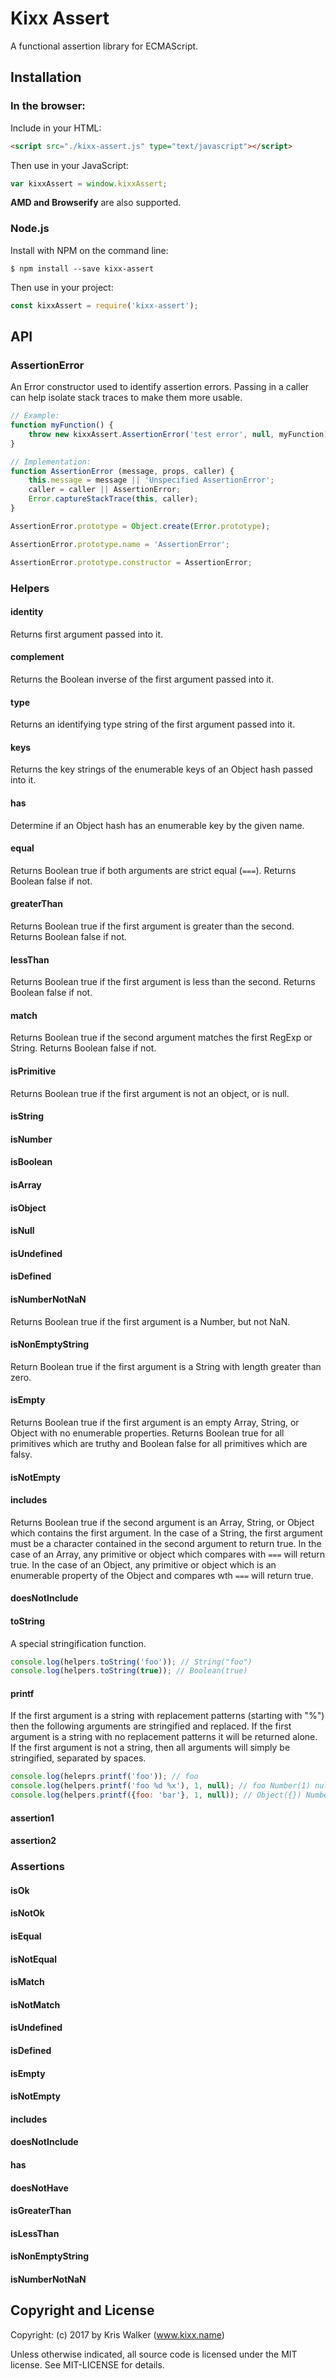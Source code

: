 Kixx Assert
===========
A functional assertion library for ECMAScript.

## Installation

### In the browser:
Include in your HTML:
```html
<script src="./kixx-assert.js" type="text/javascript"></script>
```

Then use in your JavaScript:
```js
var kixxAssert = window.kixxAssert;
```

__AMD and Browserify__ are also supported.

### Node.js
Install with NPM on the command line:
```
$ npm install --save kixx-assert
```

Then use in your project:
```js
const kixxAssert = require('kixx-assert');
```

## API

### AssertionError
An Error constructor used to identify assertion errors. Passing in a caller can help isolate stack traces to make them more usable.

```js
// Example:
function myFunction() {
    throw new kixxAssert.AssertionError('test error', null, myFunction);
}
```

```js
// Implementation:
function AssertionError (message, props, caller) {
    this.message = message || 'Unspecified AssertionError';
    caller = caller || AssertionError;
    Error.captureStackTrace(this, caller);
}

AssertionError.prototype = Object.create(Error.prototype);

AssertionError.prototype.name = 'AssertionError';

AssertionError.prototype.constructor = AssertionError;
```

### Helpers

#### identity
Returns first argument passed into it.

#### complement
Returns the Boolean inverse of the first argument passed into it.

#### type
Returns an identifying type string of the first argument passed into it.

#### keys
Returns the key strings of the enumerable keys of an Object hash passed into it.

#### has
Determine if an Object hash has an enumerable key by the given name.

#### equal
Returns Boolean true if both arguments are strict equal (`===`). Returns Boolean false if not.

#### greaterThan
Returns Boolean true if the first argument is greater than the second. Returns Boolean false if not.

#### lessThan
Returns Boolean true if the first argument is less than the second. Returns Boolean false if not.

#### match
Returns Boolean true if the second argument matches the first RegExp or String. Returns Boolean false if not.

#### isPrimitive
Returns Boolean true if the first argument is not an object, or is null.

#### isString

#### isNumber

#### isBoolean

#### isArray

#### isObject

#### isNull

#### isUndefined

#### isDefined

#### isNumberNotNaN
Returns Boolean true if the first argument is a Number, but not NaN.

#### isNonEmptyString
Return Boolean true if the first argument is a String with length greater than zero.

#### isEmpty
Returns Boolean true if the first argument is an empty Array, String, or Object with no enumerable properties. Returns Boolean true for all primitives which are truthy and Boolean false for all primitives which are falsy.

#### isNotEmpty

#### includes
Returns Boolean true if the second argument is an Array, String, or Object which contains the first argument. In the case of a String, the first argument must be a character contained in the second argument to return true. In the case of an Array, any primitive or object which compares with `===` will return true. In the case of an Object, any primitive or object which is an enumerable property of the Object and compares wth `===` will return true.

#### doesNotInclude

#### toString
A special stringification function.

```js
console.log(helpers.toString('foo')); // String("foo")
console.log(helpers.toString(true)); // Boolean(true)
```

#### printf
If the first argument is a string with replacement patterns (starting with "%") then the following arguments are stringified and replaced. If the first argument is a string with no replacement patterns it will be returned alone. If the first argument is not a string, then all arguments will simply be stringified, separated by spaces.

```js
console.log(heleprs.printf('foo')); // foo
console.log(helpers.printf('foo %d %x'), 1, null); // foo Number(1) null
console.log(helpers.printf({foo: 'bar'}, 1, null)); // Object({}) Number(1) null
```

#### assertion1

#### assertion2

### Assertions

#### isOk

#### isNotOk

#### isEqual

#### isNotEqual

#### isMatch

#### isNotMatch

#### isUndefined

#### isDefined

#### isEmpty

#### isNotEmpty

#### includes

#### doesNotInclude

#### has

#### doesNotHave

#### isGreaterThan

#### isLessThan

#### isNonEmptyString

#### isNumberNotNaN


Copyright and License
---------------------
Copyright: (c) 2017 by Kris Walker (www.kixx.name)

Unless otherwise indicated, all source code is licensed under the MIT license. See MIT-LICENSE for details.
